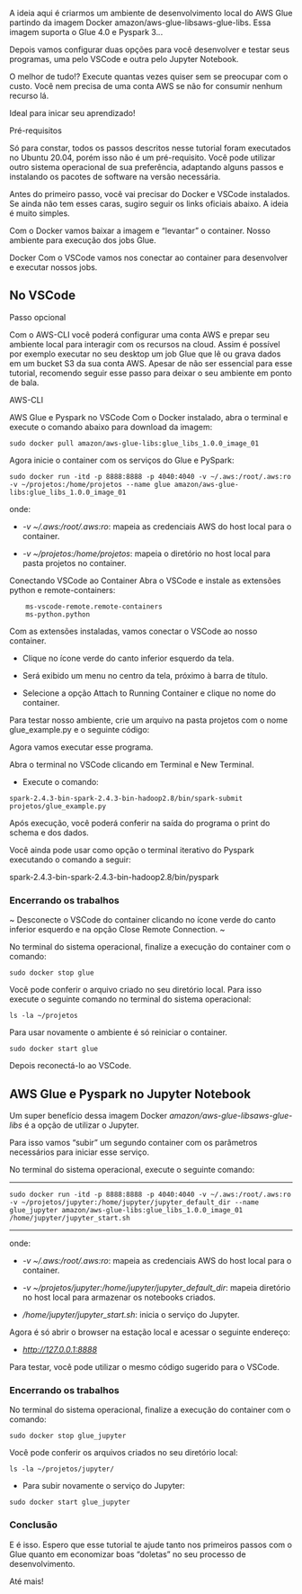 A ideia aqui é criarmos um ambiente de desenvolvimento local do AWS Glue partindo da imagem Docker amazon/aws-glue-libsaws-glue-libs. Essa imagem suporta o Glue 4.0 e Pyspark 3.*.*.

Depois vamos configurar duas opções para você desenvolver e testar seus programas, uma pelo VSCode e outra pelo Jupyter Notebook.

O melhor de tudo!? Execute quantas vezes quiser sem se preocupar com o custo. Você nem precisa de uma conta AWS se não for consumir nenhum recurso lá.

Ideal para inicar seu aprendizado!

Pré-requisitos

Só para constar, todos os passos descritos nesse tutorial foram executados no Ubuntu 20.04, porém isso não é um pré-requisito. Você pode utilizar outro sistema operacional de sua preferência, adaptando alguns passos e instalando os pacotes de software na versão necessária.

Antes do primeiro passo, você vai precisar do Docker e VSCode instalados. Se ainda não tem esses caras, sugiro seguir os links oficiais abaixo. A ideia é muito simples.

Com o Docker vamos baixar a imagem e “levantar” o container. Nosso ambiente para execução dos jobs Glue.

Docker
Com o VSCode vamos nos conectar ao container para desenvolver e executar nossos jobs.

## No VSCode

Passo opcional

Com o AWS-CLI você poderá configurar uma conta AWS e prepar seu ambiente local para interagir com os recursos na cloud. Assim é possível por exemplo executar no seu desktop um job Glue que lê ou grava dados em um bucket S3 da sua conta AWS. Apesar de não ser essencial para esse tutorial, recomendo seguir esse passo para deixar o seu ambiente em ponto de bala.

AWS-CLI

AWS Glue e Pyspark no VSCode
Com o Docker instalado, abra o terminal e execute o comando abaixo para download da imagem:

```sudo docker pull amazon/aws-glue-libs:glue_libs_1.0.0_image_01```

Agora inicie o container com os serviços do Glue e PySpark:

```sudo docker run -itd -p 8888:8888 -p 4040:4040 -v ~/.aws:/root/.aws:ro -v ~/projetos:/home/projetos --name glue amazon/aws-glue-libs:glue_libs_1.0.0_image_01```

onde:

- *-v ~/.aws:/root/.aws:ro*: mapeia as credenciais AWS do host local para o container.

- *-v ~/projetos:/home/projetos*: mapeia o diretório no host local para pasta projetos no container.

Conectando VSCode ao Container
Abra o VSCode e instale as extensões python e remote-containers:

```
    ms-vscode-remote.remote-containers
    ms-python.python
```

Com as extensões instaladas, vamos conectar o VSCode ao nosso container.

- Clique no ícone verde do canto inferior esquerdo da tela.

- Será exibido um menu no centro da tela, próximo à barra de título.

- Selecione a opção Attach to Running Container e clique no nome do container.


Para testar nosso ambiente, crie um arquivo na pasta projetos com o nome glue_example.py e o seguinte código:


Agora vamos executar esse programa.

Abra o terminal no VSCode clicando em Terminal e New Terminal.


- Execute o comando:

```spark-2.4.3-bin-spark-2.4.3-bin-hadoop2.8/bin/spark-submit projetos/glue_example.py```


Após execução, você poderá conferir na saída do programa o print do schema e dos dados.

Você ainda pode usar como opção o terminal iterativo do Pyspark executando o comando a seguir:

spark-2.4.3-bin-spark-2.4.3-bin-hadoop2.8/bin/pyspark


### Encerrando os trabalhos

~ Desconecte o VSCode do container clicando no ícone verde do canto inferior esquerdo e na opção Close Remote Connection. ~

No terminal do sistema operacional, finalize a execução do container com o comando:

```sudo docker stop glue```

Você pode conferir o arquivo criado no seu diretório local. Para isso execute o seguinte comando no terminal do sistema operacional:

```ls -la ~/projetos```

Para usar novamente o ambiente é só reiniciar o container.

```sudo docker start glue```

Depois reconectá-lo ao VSCode.

## AWS Glue e Pyspark no Jupyter Notebook

Um super benefício dessa imagem Docker *amazon/aws-glue-libsaws-glue-libs* é a opção de utilizar o Jupyter.

Para isso vamos “subir” um segundo container com os parâmetros necessários para iniciar esse serviço.

No terminal do sistema operacional, execute o seguinte comando:

***
```sudo docker run -itd -p 8888:8888 -p 4040:4040 -v ~/.aws:/root/.aws:ro -v ~/projetos/jupyter:/home/jupyter/jupyter_default_dir --name glue_jupyter amazon/aws-glue-libs:glue_libs_1.0.0_image_01 /home/jupyter/jupyter_start.sh```
***

onde:

- *-v ~/.aws:/root/.aws:ro*: mapeia as credenciais AWS do host local para o container.

- *-v ~/projetos/jupyter:/home/jupyter/jupyter_default_dir*: mapeia diretório no host local para armazenar os notebooks criados.

- */home/jupyter/jupyter_start.sh*: inicia o serviço do Jupyter.

Agora é só abrir o browser na estação local e acessar o seguinte endereço:

- *http://127.0.0.1:8888*

Para testar, você pode utilizar o mesmo código sugerido para o VSCode.


### Encerrando os trabalhos

No terminal do sistema operacional, finalize a execução do container com o comando:

```sudo docker stop glue_jupyter```

Você pode conferir os arquivos criados no seu diretório local:

```ls -la ~/projetos/jupyter/```

- Para subir novamente o serviço do Jupyter:

```sudo docker start glue_jupyter```

### Conclusão

E é isso. Espero que esse tutorial te ajude tanto nos primeiros passos com o Glue quanto em economizar boas “doletas” no seu processo de desenvolvimento.

Até mais!